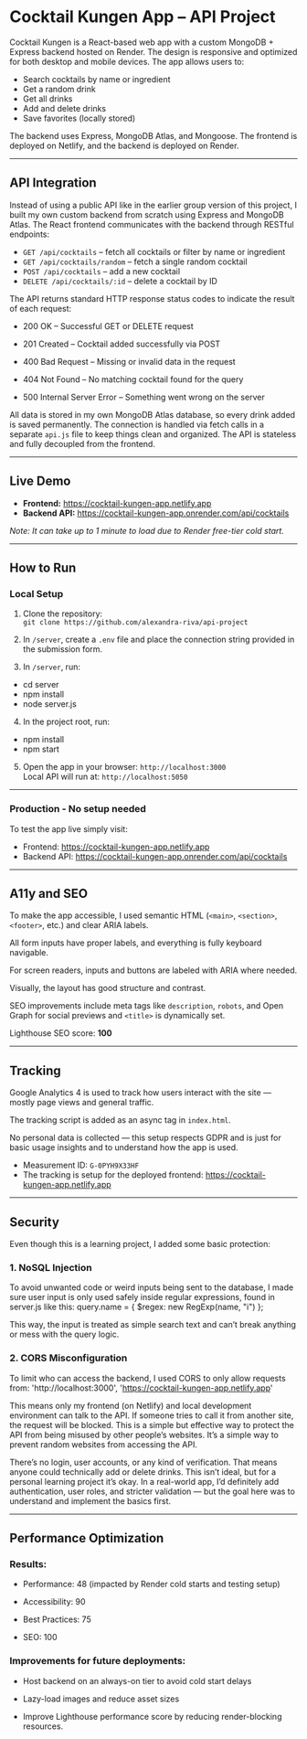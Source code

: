 # Cocktail Kungen App – API Project

Cocktail Kungen is a React-based web app with a custom MongoDB + Express backend hosted on Render. The design is responsive and optimized for both desktop and mobile devices. The app allows users to:

- Search cocktails by name or ingredient  
- Get a random drink  
- Get all drinks  
- Add and delete drinks  
- Save favorites (locally stored)

The backend uses Express, MongoDB Atlas, and Mongoose. The frontend is deployed on Netlify, and the backend is deployed on Render.

---

## API Integration

Instead of using a public API like in the earlier group version of this project, I built my own custom backend from scratch using Express and MongoDB Atlas. The React frontend communicates with the backend through RESTful endpoints:

- `GET /api/cocktails` – fetch all cocktails or filter by name or ingredient  
- `GET /api/cocktails/random` – fetch a single random cocktail  
- `POST /api/cocktails` – add a new cocktail  
- `DELETE /api/cocktails/:id` – delete a cocktail by ID

The API returns standard HTTP response status codes to indicate the result of each request:

- 200 OK – Successful GET or DELETE request

- 201 Created – Cocktail added successfully via POST

- 400 Bad Request – Missing or invalid data in the request

- 404 Not Found – No matching cocktail found for the query

- 500 Internal Server Error – Something went wrong on the server

All data is stored in my own MongoDB Atlas database, so every drink added is saved permanently. The connection is handled via fetch calls in a separate `api.js` file to keep things clean and organized. The API is stateless and fully decoupled from the frontend.

---

## Live Demo

- **Frontend:** https://cocktail-kungen-app.netlify.app  
- **Backend API:** https://cocktail-kungen-app.onrender.com/api/cocktails

*Note: It can take up to 1 minute to load due to Render free-tier cold start.*

---

## How to Run

### Local Setup

1. Clone the repository:  
   `git clone https://github.com/alexandra-riva/api-project`

2. In `/server`, create a `.env` file and place the connection string provided in the submission form.

3. In `/server`, run: 

- cd server
- npm install
- node server.js

4. In the project root, run:

- npm install
- npm start

5. Open the app in your browser: `http://localhost:3000`  
Local API will run at: `http://localhost:5050`

---

### Production - No setup needed

To test the app live simply visit:

- Frontend: https://cocktail-kungen-app.netlify.app
- Backend API: https://cocktail-kungen-app.onrender.com/api/cocktails

---

## A11y and SEO

To make the app accessible, I used semantic HTML (`<main>`, `<section>`, `<footer>`, etc.) and clear ARIA labels.

All form inputs have proper labels, and everything is fully keyboard navigable.

For screen readers, inputs and buttons are labeled with ARIA where needed.

Visually, the layout has good structure and contrast.

SEO improvements include meta tags like `description`, `robots`, and Open Graph for social previews and `<title>` is dynamically set.

Lighthouse SEO score: **100**

---

## Tracking

Google Analytics 4 is used to track how users interact with the site — mostly page views and general traffic. 

The tracking script is added as an async tag in `index.html`.

No personal data is collected — this setup respects GDPR and is just for basic usage insights and to understand how the app is used.

- Measurement ID: `G-0PYH9X33HF`  
- The tracking is setup for the deployed frontend: https://cocktail-kungen-app.netlify.app

---

## Security

Even though this is a learning project, I added some basic protection:

### 1. NoSQL Injection  

To avoid unwanted code or weird inputs being sent to the database, I made sure user input is only used safely inside regular expressions, found in server.js like this: query.name = { $regex: new RegExp(name, "i") };

This way, the input is treated as simple search text and can’t break anything or mess with the query logic.

### 2. CORS Misconfiguration 

To limit who can access the backend, I used CORS to only allow requests from: 'http://localhost:3000', 'https://cocktail-kungen-app.netlify.app'

This means only my frontend (on Netlify) and local development environment can talk to the API. If someone tries to call it from another site, the request will be blocked. This is a simple but effective way to protect the API from being misused by other people’s websites. It’s a simple way to prevent random websites from accessing the API. 

There’s no login, user accounts, or any kind of verification. That means anyone could technically add or delete drinks. This isn’t ideal, but for a personal learning project it’s okay. In a real-world app, I’d definitely add authentication, user roles, and stricter validation — but the goal here was to understand and implement the basics first.

---

## Performance Optimization

### Results:

- Performance: 48 (impacted by Render cold starts and testing setup)

- Accessibility: 90

- Best Practices: 75

- SEO: 100

### Improvements for future deployments:

- Host backend on an always-on tier to avoid cold start delays

- Lazy-load images and reduce asset sizes

- Improve Lighthouse performance score by reducing render-blocking resources.

